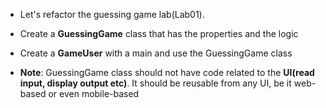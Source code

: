 * Let's refactor the guessing game lab(Lab01).
* Create a __GuessingGame__ class that has the properties and the logic
* Create a __GameUser__ with a main and use the GuessingGame class

* __Note__: GuessingGame class should not have code related to the __UI(read input, display output etc)__. It should be reusable from any UI, be it web-based or even mobile-based 